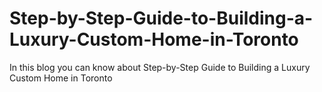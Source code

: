 # Step-by-Step-Guide-to-Building-a-Luxury-Custom-Home-in-Toronto
In this blog you can know about Step-by-Step Guide to Building a Luxury Custom Home in Toronto

